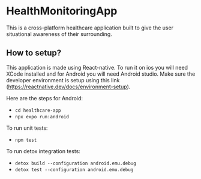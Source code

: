 # HealthMonitoringApp
This is a cross-platform healthcare application built to give the user situational awareness of their surrounding. 

## How to setup?

This application is made using React-native. To run it on ios you will need XCode installed and for Android you will need Android studio. 
Make sure the developer environment is setup using this link (https://reactnative.dev/docs/environment-setup). 

Here are the steps for Android:
- `cd healthcare-app`
- `npx expo run:android`

To run unit tests:
- `npm test`

To run detox integration tests:
- `detox build --configuration android.emu.debug`
- `detox test --configuration android.emu.debug`